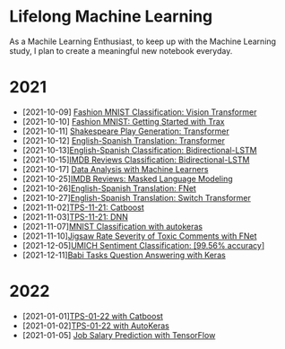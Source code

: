 # Lifelong Machine Learning
As a Machile Learning Enthusiast, to keep up with the Machine Learning study, I plan to create a meaningful new notebook everyday.
# 2021
* [2021-10-09] [Fashion MNIST Classification: Vision Transformer](https://www.kaggle.com/lonnieqin/fashion-mnist-classification-vision-transformer)
* [2021-10-10] [Fashion MNIST: Getting Started with Trax](https://www.kaggle.com/lonnieqin/fashion-mnist-getting-started-with-trax)
* [2021-10-11] [Shakespeare Play Generation: Transformer](https://www.kaggle.com/lonnieqin/shakespeare-play-generation-transformer)
* [2021-10-12] [English-Spanish Translation: Transformer](https://www.kaggle.com/lonnieqin/english-spanish-translation-transformer)
* [2021-10-13][English-Spanish Classification: Bidirectional-LSTM](https://www.kaggle.com/lonnieqin/english-spanish-classification-bidirectional-lstm)
* [2021-10-15][IMDB Reviews Classification: Bidirectional-LSTM](https://www.kaggle.com/lonnieqin/imdb-reviews-classification-bidirectional-lstm)
* [2021-10-17] [Data Analysis with Machine Learners](https://www.kaggle.com/lonnieqin/data-analysis-with-machine-learners?scriptVersionId=77337248)
* [2021-10-25][IMDB Reviews: Masked Language Modeling](https://www.kaggle.com/lonnieqin/imdb-reviews-masked-language-modeling)
* [2021-10-26][English-Spanish Translation: FNet](https://www.kaggle.com/lonnieqin/english-spanish-translation-fnet)
* [2021-10-27][English-Spanish Translation: Switch Transformer](https://www.kaggle.com/lonnieqin/english-spanish-translation-switch-transformer)
* [2021-11-02][TPS-11-21: Catboost](https://www.kaggle.com/lonnieqin/tps-11-2021-catboost)
* [2021-11-03][TPS-11-21: DNN](https://www.kaggle.com/lonnieqin/tps-11-21-dnn)
* [2021-11-07][MNIST Classification with autokeras](https://www.kaggle.com/lonnieqin/mnist-classification-with-autokeras)
* [2021-11-10][Jigsaw Rate Severity of Toxic Comments with FNet](https://www.kaggle.com/lonnieqin/jigsaw-rate-severity-of-toxic-comments-with-fnet)
* [2021-12-05][UMICH Sentiment Classification: [99.56% accuracy]](https://www.kaggle.com/lonnieqin/umich-sentiment-classification-99-56-accuracy?scriptVersionId=81576877)
* [2021-12-11][Babi Tasks Question Answering with Keras](https://www.kaggle.com/lonnieqin/babi-tasks-question-answering-with-keras)
# 2022
* [2021-01-01][TPS-01-22 with Catboost](https://www.kaggle.com/lonnieqin/tps-01-22-with-catboost)
* [2021-01-02][TPS-01-22 with AutoKeras](https://www.kaggle.com/lonnieqin/tps-01-22-with-autokeras)
* [2021-01-05] [Job Salary Prediction with TensorFlow](https://www.kaggle.com/lonnieqin/job-salary-prediction-with-tensorflow)
